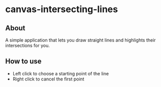 # canvas-intersecting-lines

## About
A simple application that lets you draw straight lines and highlights their intersections for you.

## How to use
- Left click to choose a starting point of the line
- Right click to cancel the first point
